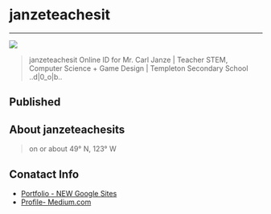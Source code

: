 # janzeteachesit
___

![](assets/Apple_icon_1.png)

> janzeteachesit 
> Online ID for Mr. Carl Janze | Teacher 
> STEM, Computer Science + Game Design | Templeton Secondary School 
> ..d|0_o|b..

## Published
<!--
- [Name of link](http://link/to/article) 
-->

## About janzeteachesits 

> on or about 49° N, 123° W

## Conatact Info
- [Portfolio - NEW Google Sites](https://sites.google.com/templeton.vsb.bc.ca/janzeteachesit-portfolio/main)
- [Profile- Medium.com](https://medium.com/@janzeteachesit)
